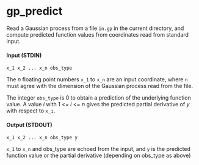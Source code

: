 # gp_predict

Read a Gaussian process from a file `in.gp` in the current directory,
and compute predicted function values from coordinates read from
standard input.

#### Input (STDIN)

```
x_1 x_2 ... x_n obs_type
```

The _n_ floating point numbers `x_1` to `x_n` are an input coordinate,
where `n` must agree with the dimension of the Gaussian process read
from the file.

The integer `obs_type` is 0 to obtain a prediction of the underlying
function value.  A value _i_ with 1 <= _i_ <= _n_ gives the predicted
partial derivative of _y_ with respect to `x_i`.

#### Output (STDOUT)

```
x_1 x_2 ... x_n obs_type y
```

`x_1` to `x_n` and obs_type are echoed from the input, and `y` is the
predicted function value or the partial derivative (depending on
obs_type as above)
